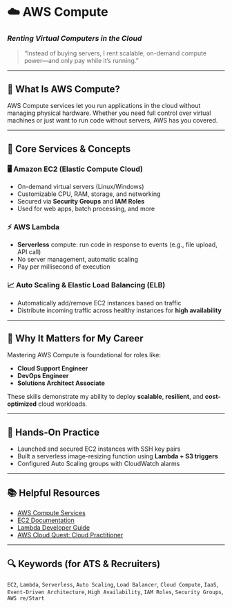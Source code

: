 # ☁️ AWS Compute  
### _Renting Virtual Computers in the Cloud_

> “Instead of buying servers, I rent scalable, on-demand compute power—and only pay while it’s running.”

---

## 📌 What Is AWS Compute?
AWS Compute services let you run applications in the cloud without managing physical hardware. Whether you need full control over virtual machines or just want to run code without servers, AWS has you covered.

---

## 🔑 Core Services & Concepts

### 🖥️ **Amazon EC2 (Elastic Compute Cloud)**
- On-demand virtual servers (Linux/Windows)
- Customizable CPU, RAM, storage, and networking
- Secured via **Security Groups** and **IAM Roles**
- Used for web apps, batch processing, and more

### ⚡ **AWS Lambda**
- **Serverless** compute: run code in response to events (e.g., file upload, API call)
- No server management, automatic scaling
- Pay per millisecond of execution

### 📈 **Auto Scaling & Elastic Load Balancing (ELB)**
- Automatically add/remove EC2 instances based on traffic
- Distribute incoming traffic across healthy instances for **high availability**

---

## 💼 Why It Matters for My Career
Mastering AWS Compute is foundational for roles like:
- **Cloud Support Engineer**
- **DevOps Engineer**
- **Solutions Architect Associate**

These skills demonstrate my ability to deploy **scalable**, **resilient**, and **cost-optimized** cloud workloads.

---

## 🧪 Hands-On Practice
- Launched and secured EC2 instances with SSH key pairs
- Built a serverless image-resizing function using **Lambda + S3 triggers**
- Configured Auto Scaling groups with CloudWatch alarms

---

## 📚 Helpful Resources
- [AWS Compute Services](https://aws.amazon.com/products/compute/)
- [EC2 Documentation](https://docs.aws.amazon.com/ec2/)
- [Lambda Developer Guide](https://docs.aws.amazon.com/lambda/)
- [AWS Cloud Quest: Cloud Practitioner](https://aws.amazon.com/training/cloud-quest/)

---

## 🔍 Keywords (for ATS & Recruiters)
`EC2`, `Lambda`, `Serverless`, `Auto Scaling`, `Load Balancer`, `Cloud Compute`, `IaaS`, `Event-Driven Architecture`, `High Availability`, `IAM Roles`, `Security Groups`, `AWS re/Start`